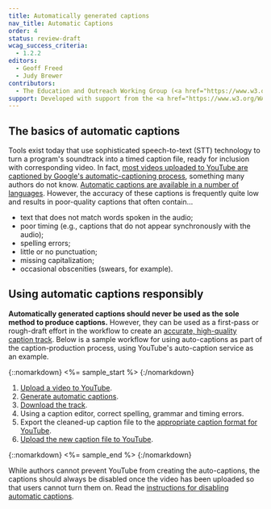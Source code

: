 ```yaml
---
title: Automatically generated captions
nav_title: Automatic Captions
order: 4
status: review-draft
wcag_success_criteria:
  - 1.2.2
editors:
  - Geoff Freed
  - Judy Brewer
contributors:
  - The Education and Outreach Working Group (<a href="https://www.w3.org/WAI/EO/">EOWG</a>)
support: Developed with support from the <a href="https://www.w3.org/WAI/WCAGTA/">U.S. Access Board, WCAG TA Project</a>
---
```

## The basics of automatic captions

Tools exist today that use sophisticated speech-to-text (STT) technology
to turn a program's soundtrack into a timed caption file, ready for
inclusion with corresponding video. In fact, [most videos uploaded to
YouTube are captioned by Google's automatic-captioning
process](https://support.google.com/youtube/answer/3038280), something
many authors do not know. [Automatic captions are available in a number
of languages](https://support.google.com/youtube/answer/6373554?hl=en).
However, the accuracy of these captions is frequently quite low and
results in poor-quality captions that often contain…

-   text that does not match words spoken in the audio;
-   poor timing (e.g., captions that do not appear synchronously with
    the audio);
-   spelling errors;
-   little or no punctuation;
-   missing capitalization;
-   occasional obscenities (swears, for example).

## Using automatic captions responsibly

**Automatically generated captions should never be used as the sole
method to produce captions.** However, they can be used as a first-pass
or rough-draft effort in the workflow to create an [accurate,
high-quality caption track](production-captions.html). Below is a sample workflow for
using auto-captions as part of the caption-production process, using
YouTube's auto-caption service as an example.

{::nomarkdown}
<%= sample_start %>
{:/nomarkdown}

1.  [Upload a video to
    YouTube](https://support.google.com/youtube/answer/57407?co=GENIE.Platform%3DDesktop&hl=en).
2.  [Generate automatic
    captions](https://support.google.com/youtube/answer/2734796?hl=en).
3.  [Download the
    track](https://support.google.com/youtube/answer/2734705?hl=en).
4.  Using a caption editor, correct spelling, grammar and timing errors.
5.  Export the cleaned-up caption file to the [appropriate caption
    format for
    YouTube](https://support.google.com/youtube/answer/2734698?hl=en).
6.  [Upload the new caption file to
    YouTube](https://support.google.com/youtube/answer/2734796?hl=en).

{::nomarkdown}
<%= sample_end %>
{:/nomarkdown}

While authors cannot prevent YouTube from creating the auto-captions,
the captions should always be disabled once the video has been uploaded
so that users cannot turn them on. Read the [instructions for disabling
automatic captions](https://support.google.com/youtube/answer/2734701).
